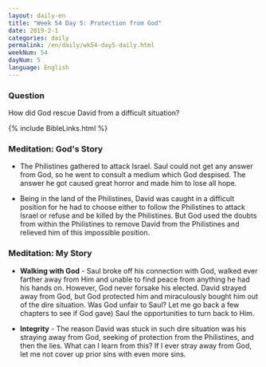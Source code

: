 ```yaml
---
layout: daily-en
title: "Week 54 Day 5: Protection from God"
date: 2019-2-1 
categories: daily
permalink: /en/daily/wk54-day5-daily.html
weekNum: 54
dayNum: 5
language: English
---
```


### Question     
How did God rescue David from a difficult situation?

{% include BibleLinks.html %} 

### Meditation: God's Story   
+ The Philistines gathered to attack Israel. Saul could not get any answer from God, so he went to consult a medium which God despised. The answer he got caused great horror and made him to lose all hope. 

+ Being in the land of the Philistines, David was caught in a difficult position for he had to choose either to follow the Philistines to attack Israel or refuse and be killed by the Philistines. But God used the doubts from within the Philistines to remove David from the Philistines and relieved him of this impossible position. 

### Meditation: My Story   
+ **Walking with God** - Saul broke off his connection with God, walked ever farther away from Him and unable to find peace from anything he had his hands on. However, God never forsake his elected. David strayed away from God, but God protected him and miraculously bought him out of the dire situation. Was God unfair to Saul? Let me go back a few chapters to see if God gave) Saul the opportunities to turn back to Him. 

+ **Integrity** - The reason David was stuck in such dire situation was his straying away from God, seeking of protection from the Philistines, and then the lies. What can I learn from this? If I ever stray away from God, let me not cover up prior sins with even more sins. 
